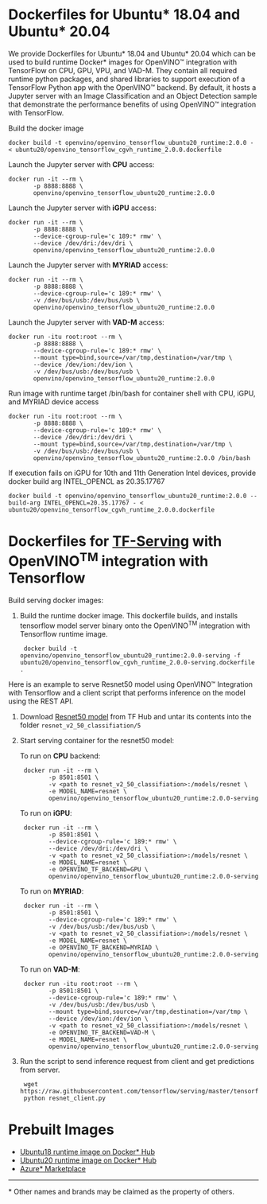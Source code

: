 
# Dockerfiles for Ubuntu* 18.04 and Ubuntu* 20.04


We provide Dockerfiles for Ubuntu* 18.04 and Ubuntu* 20.04 which can be used to build runtime Docker* images for OpenVINO™ integration with TensorFlow on CPU, GPU, VPU, and VAD-M.
They contain all required runtime python packages, and shared libraries to support execution of a TensorFlow Python app with the OpenVINO™ backend. By default, it hosts a Jupyter server with an Image Classification and an Object Detection sample that demonstrate the performance benefits of using OpenVINO™ integration with TensorFlow.

Build the docker image

	docker build -t openvino/openvino_tensorflow_ubuntu20_runtime:2.0.0 - < ubuntu20/openvino_tensorflow_cgvh_runtime_2.0.0.dockerfile

Launch the Jupyter server with **CPU** access:

	docker run -it --rm \
		   -p 8888:8888 \
		   openvino/openvino_tensorflow_ubuntu20_runtime:2.0.0

Launch the Jupyter server with **iGPU** access:

	docker run -it --rm \
		   -p 8888:8888 \
		   --device-cgroup-rule='c 189:* rmw' \
		   --device /dev/dri:/dev/dri \
		   openvino/openvino_tensorflow_ubuntu20_runtime:2.0.0

Launch the Jupyter server with **MYRIAD** access:

	docker run -it --rm \
		   -p 8888:8888 \
		   --device-cgroup-rule='c 189:* rmw' \
		   -v /dev/bus/usb:/dev/bus/usb \
		   openvino/openvino_tensorflow_ubuntu20_runtime:2.0.0

Launch the Jupyter server with **VAD-M** access:

	docker run -itu root:root --rm \
		   -p 8888:8888 \
		   --device-cgroup-rule='c 189:* rmw' \
		   --mount type=bind,source=/var/tmp,destination=/var/tmp \
		   --device /dev/ion:/dev/ion \
		   -v /dev/bus/usb:/dev/bus/usb \
		   openvino/openvino_tensorflow_ubuntu20_runtime:2.0.0

Run image with runtime target /bin/bash for container shell with CPU, iGPU, and MYRIAD device access

	docker run -itu root:root --rm \
		   -p 8888:8888 \
		   --device-cgroup-rule='c 189:* rmw' \
		   --device /dev/dri:/dev/dri \
		   --mount type=bind,source=/var/tmp,destination=/var/tmp \
		   -v /dev/bus/usb:/dev/bus/usb \
		   openvino/openvino_tensorflow_ubuntu20_runtime:2.0.0 /bin/bash

If execution fails on iGPU for 10th and 11th Generation Intel devices, provide docker build arg INTEL_OPENCL as 20.35.17767 

	docker build -t openvino/openvino_tensorflow_ubuntu20_runtime:2.0.0 --build-arg INTEL_OPENCL=20.35.17767 - < ubuntu20/openvino_tensorflow_cgvh_runtime_2.0.0.dockerfile

# Dockerfiles for [TF-Serving](#https://github.com/tensorflow/serving) with OpenVINO<sup>TM</sup> integration with Tensorflow

Build serving docker images:

1. Build the runtime docker image. This dockerfile builds, and installs tensorflow model server binary onto the OpenVINO<sup>TM</sup> integration with Tensorflow runtime image.

		docker build -t openvino/openvino_tensorflow_ubuntu20_runtime:2.0.0-serving -f ubuntu20/openvino_tensorflow_cgvh_runtime_2.0.0-serving.dockerfile .

Here is an example to serve Resnet50 model using OpenVINO™ Integration with Tensorflow and a client script that performs inference on the model using the REST API.

1. Download [Resnet50 model](#https://storage.googleapis.com/tfhub-modules/google/imagenet/resnet_v2_50/classification/5.tar.gz) from TF Hub and untar its contents into the folder `resnet_v2_50_classifiation/5` 

2. Start serving container for the resnet50 model:
	
	To run on **CPU** backend:

		docker run -it --rm \
			   -p 8501:8501 \
			   -v <path to resnet_v2_50_classifiation>:/models/resnet \
			   -e MODEL_NAME=resnet \
			   openvino/openvino_tensorflow_ubuntu20_runtime:2.0.0-serving

	To run on **iGPU**:

		docker run -it --rm \
			   -p 8501:8501 \
			   --device-cgroup-rule='c 189:* rmw' \
			   --device /dev/dri:/dev/dri \
			   -v <path to resnet_v2_50_classifiation>:/models/resnet \
			   -e MODEL_NAME=resnet \
			   -e OPENVINO_TF_BACKEND=GPU \
			   openvino/openvino_tensorflow_ubuntu20_runtime:2.0.0-serving

	To run on **MYRIAD**:

		docker run -it --rm \
			   -p 8501:8501 \
			   --device-cgroup-rule='c 189:* rmw' \
			   -v /dev/bus/usb:/dev/bus/usb \
			   -v <path to resnet_v2_50_classifiation>:/models/resnet \
			   -e MODEL_NAME=resnet \
			   -e OPENVINO_TF_BACKEND=MYRIAD \
			   openvino/openvino_tensorflow_ubuntu20_runtime:2.0.0-serving
	
	To run on **VAD-M**:

		docker run -itu root:root --rm \
			   -p 8501:8501 \
			   --device-cgroup-rule='c 189:* rmw' \
			   -v /dev/bus/usb:/dev/bus/usb \
			   --mount type=bind,source=/var/tmp,destination=/var/tmp \
			   --device /dev/ion:/dev/ion \
			   -v <path to resnet_v2_50_classifiation>:/models/resnet \
			   -e OPENVINO_TF_BACKEND=VAD-M \
			   -e MODEL_NAME=resnet \
			   openvino/openvino_tensorflow_ubuntu20_runtime:2.0.0-serving

3. Run the script to send inference request from client and get predictions from server.

		wget https://raw.githubusercontent.com/tensorflow/serving/master/tensorflow_serving/example/resnet_client.py
		python resnet_client.py

# Prebuilt Images

- [Ubuntu18 runtime image on Docker* Hub](https://hub.docker.com/r/openvino/openvino_tensorflow_ubuntu18_runtime)
- [Ubuntu20 runtime image on Docker* Hub](https://hub.docker.com/r/openvino/openvino_tensorflow_ubuntu20_runtime)
- [Azure* Marketplace](https://azuremarketplace.microsoft.com/en-us/marketplace/apps/intel_corporation.openvinotensorflow)

---
\* Other names and brands may be claimed as the property of others.
